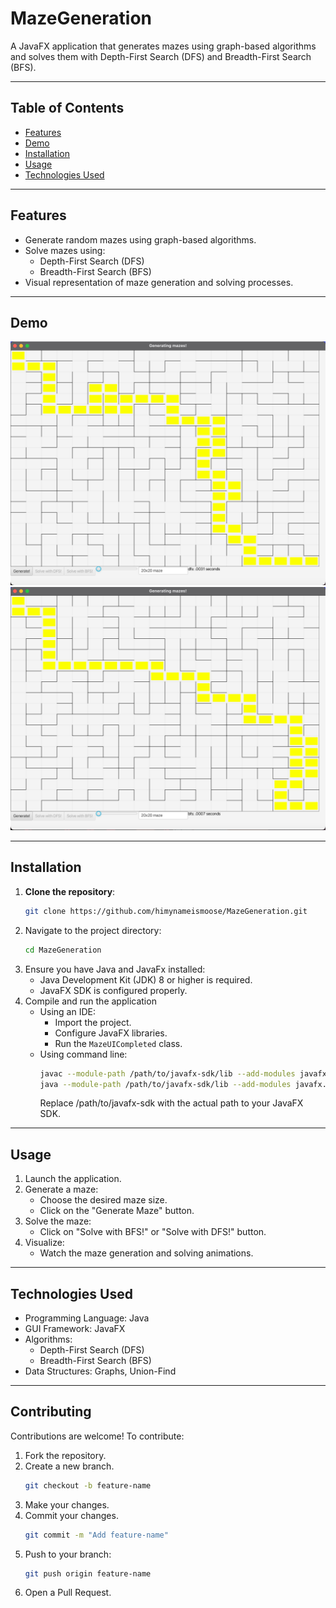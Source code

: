 # MazeGeneration

A JavaFX application that generates mazes using graph-based algorithms and solves them with Depth-First Search (DFS) and Breadth-First Search (BFS).

---

## Table of Contents

- [Features](#features)
- [Demo](#demo)
- [Installation](#installation)
- [Usage](#usage)
- [Technologies Used](#technologies-used)

---

## Features

- Generate random mazes using graph-based algorithms.
- Solve mazes using:
  - Depth-First Search (DFS)
  - Breadth-First Search (BFS)
- Visual representation of maze generation and solving processes.

---

## Demo

![MazeGeneration Demo](https://github.com/himynameismoose/MazeGeneration/blob/master/src/img/dfs_solve.png)
![MazeGeneration Demo](https://github.com/himynameismoose/MazeGeneration/blob/master/src/img/bfs_solve.png)

---

## Installation

1. **Clone the repository**:
   ```bash
   git clone https://github.com/himynameismoose/MazeGeneration.git

2. Navigate to the project directory:
   ```bash
   cd MazeGeneration
3. Ensure you have Java and JavaFx installed:
   * Java Development Kit (JDK) 8 or higher is required.
   * JavaFX SDK is configured properly.
4. Compile and run the application
   * Using an IDE:
     * Import the project.
     * Configure JavaFX libraries.
     * Run the `MazeUICompleted` class.
   * Using command line:
     ```bash
     javac --module-path /path/to/javafx-sdk/lib --add-modules javafx.controls,javafx.fxml -d bin src/*.java
     java --module-path /path/to/javafx-sdk/lib --add-modules javafx.controls,javafx.fxml -cp bin Main
     ```
     Replace /path/to/javafx-sdk with the actual path to your JavaFX SDK.

---

## Usage

1. Launch the application.
2. Generate a maze:
   * Choose the desired maze size.
   * Click on the "Generate Maze" button.
3. Solve the maze:
   * Click on "Solve with BFS!" or "Solve with DFS!" button.
4. Visualize:
   * Watch the maze generation and solving animations.

---

## Technologies Used

  * Programming Language: Java
  * GUI Framework: JavaFX
  * Algorithms:
      * Depth-First Search (DFS)
      * Breadth-First Search (BFS)
  * Data Structures: Graphs, Union-Find

---

## Contributing

Contributions are welcome! To contribute:
1. Fork the repository.
2. Create a new branch.
   ```bash
   git checkout -b feature-name
   ```
3. Make your changes.
4. Commit your changes.
   ```bash
   git commit -m "Add feature-name"
   ```
5. Push to your branch:
   ```bash
   git push origin feature-name
   ```
6. Open a Pull Request.
